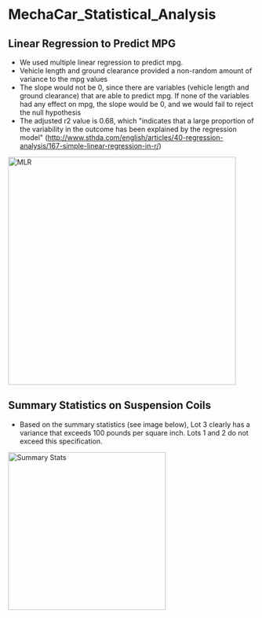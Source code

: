 # MechaCar_Statistical_Analysis

## Linear Regression to Predict MPG
- We used multiple linear regression to predict mpg. 
- Vehicle length and ground clearance provided a non-random amount of variance to the mpg values 
- The slope would not be 0, since there are variables (vehicle length and ground clearance) that are able to predict mpg. If none of the variables had any effect on mpg, the slope would be 0, and we would fail to reject the null hypothesis 
- The adjusted r2 value is 0.68, which "indicates that a large proportion of the variability in the outcome has been explained by the regression model" (http://www.sthda.com/english/articles/40-regression-analysis/167-simple-linear-regression-in-r/) 
<img width="464" alt="MLR" src="https://user-images.githubusercontent.com/113721712/227819200-d65ef295-ebe5-41f7-b8b8-e8b55000c43e.png">



## Summary Statistics on Suspension Coils 
- Based on the summary statistics (see image below), Lot 3 clearly has a variance that exceeds 100 pounds per square inch. Lots 1 and 2 do not exceed this specification. 
<img width="321" alt="Summary Stats" src="https://user-images.githubusercontent.com/113721712/227819402-f6e81646-83cc-4ec8-a9de-1d362cbb76ca.png">

